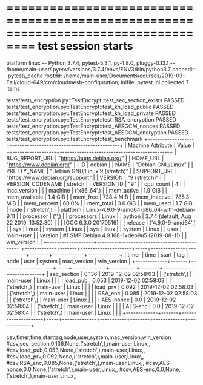 ==================================================================================
test session starts
==================================================================================
platform linux -- Python 3.7.4, pytest-5.3.1, py-1.8.0, pluggy-0.13.1 --
/home/main-user/.pyenv/versions/3.7.4/envs/ENV3/bin/python3.7
cachedir: .pytest\\_cache
rootdir:
/home/main-user/Documents/courses/2019-03-Fall/cloud-649/cm/cloudmesh-configuration,
inifile: pytest.ini
collected 7 items                                                                                                                                                                           

tests/test\\_encryption.py::TestEncrypt::test\_sec\_section\_exists PASSED
tests/test\_encryption.py::TestEncrypt::test\_kh\_load\_public PASSED
tests/test\_encryption.py::TestEncrypt::test\_kh\_load\_private PASSED
tests/test\_encryption.py::TestEncrypt::test\_RSA\_encryption PASSED
tests/test\_encryption.py::TestEncrypt::test\_AESGCM\_nonces PASSED
tests/test\_encryption.py::TestEncrypt::test\_AESGCM\_encryption PASSED
tests/test\_encryption.py::TestEncrypt::test\_benchmark
+-------------------+---------------------------------------------+
| Machine Attribute | Value                                       |
+-------------------+---------------------------------------------+
| BUG\_REPORT\_URL   | "https://bugs.debian.org/"                 |
| HOME\_URL          | "https://www.debian.org/"                  |
| ID                 | debian                                     |
| NAME               | "Debian GNU/Linux"                         |
| PRETTY\_NAME       | "Debian GNU/Linux 9 (stretch)"             |
| SUPPORT\_URL       | "https://www.debian.org/support"           |
| VERSION            | "9 (stretch)"                              |
| VERSION\_CODENAME  | stretch                                    |
| VERSION\_ID        | "9"                                        |
| cpu\_count         | 4                                          |
| mac\_version       |                                            |
| machine            | ('x86\_64',)                               |
| mem\_active        | 1.9 GiB                                    |
| mem\_available     | 1.4 GiB                                    |
| mem\_free          | 738.4 MiB                                  |
| mem\_inactive      | 785.3 MiB                                  |
| mem\_percent       | 60.0%                                      |
| mem\_total         | 3.6 GiB                                    |
| mem\_used          | 1.7 GiB                                    |
| node              | ('stretch',)                                |
| platform          | Linux-4.9.0-9-amd64-x86\_64-with-debian-9.11 |
| processor         | ('',)                                       |
| processors        | Linux                                       |
| python            | 3.7.4 (default, Aug 22 2019, 13:52:30)      |
|                   | [GCC 6.3.0 20170516]                        |
| release           | ('4.9.0-9-amd64',)                          |
| sys               | linux                                       |
| system            | Linux                                       |
| sys               | linux                                       |
| system            | Linux                                       |
| user              | main-user                                   |
| version           | #1 SMP Debian 4.9.168-1+deb9u5 (2019-08-11) |
| win\_version       |                                            |
+-------------------+---------------------------------------------+
+-------------+-------+---------------------+-----+--------------+-----------+--------+-------------+-------------+
| timer       | time  | start               | tag | node         | user      |
system | mac\_version | win\_version |
+-------------+-------+---------------------+-----+--------------+-----------+--------+-------------+-------------+
| sec\_section | 0.136 | 2019-12-02 02:58:03 |     | ('stretch',) | main-user |
Linux  |             |             |
| load\_pub    | 0.053 | 2019-12-02 02:58:03 |     | ('stretch',) | main-user |
Linux  |             |             |
| load\_prv    | 0.092 | 2019-12-02 02:58:03 |     | ('stretch',) | main-user |
Linux  |             |             |
| RSA\_enc     | 0.085 | 2019-12-02 02:58:03 |     | ('stretch',) | main-user |
Linux  |             |             |
| AES-nonce   | 0.0   | 2019-12-02 02:58:04 |     | ('stretch',) | main-user |
Linux  |             |             |
| AES-enc     | 0.0   | 2019-12-02 02:58:04 |     | ('stretch',) | main-user |
Linux  |             |             |
+-------------+-------+---------------------+-----+--------------+-----------+--------+-------------+-------------+

csv,timer,time,starttag,node,user,system,mac\_version,win\_version
#csv,sec\_section,0.136,None,('stretch',),main-user,Linux,,
#csv,load\_pub,0.053,None,('stretch',),main-user,Linux,,
#csv,load\_prv,0.092,None,('stretch',),main-user,Linux,,
#csv,RSA\_enc,0.085,None,('stretch',),main-user,Linux,,
#csv,AES-nonce,0.0,None,('stretch',),main-user,Linux,,
#csv,AES-enc,0.0,None,('stretch',),main-user,Linux,,
